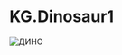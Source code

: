# KG.Dinosaur1
![ДИНО](https://user-images.githubusercontent.com/71177897/135831334-e414ed75-ca54-4957-8131-3ac8ad316bb9.png)
